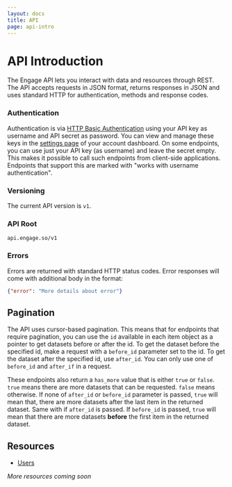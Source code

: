 ```yaml
---
layout: docs
title: API
page: api-intro
---
```


# API Introduction

The Engage API lets you interact with data and resources through REST. The API accepts requests in JSON format, returns responses in JSON and uses standard HTTP for authentication, methods and response codes.

### Authentication

Authentication is via [HTTP Basic Authentication](https://en.wikipedia.org/wiki/Basic_access_authentication) using your API key as username and API secret as password. You can view and manage these keys in the [settings page](https://app.engage.so/settings/account) of your account dashboard. On some endpoints, you can use just your API key (as username) and leave the secret empty. This makes it possible to call such endpoints from client-side applications. Endpoints that support this are marked with "works with username authentication".

### Versioning

The current API version is `v1`.

### API Root

`api.engage.so/v1`

### Errors

Errors are returned with standard HTTP status codes. Error responses will come with additional body in the format:

```json
{"error": "More details about error"}
```

## Pagination

The API uses cursor-based pagination. This means that for endpoints that require pagination, you can use the `id` available in each item object as a pointer to get datasets before or after the id. To get the dataset before the specified id, make a request with a `before_id` parameter set to the id. To get the dataset after the specified id, use `after_id`. You can only use one of `before_id` and `after_if` in a request.

These endpoints also return a `has_more` value that is either `true` or `false`. `true` means there are more datasets that can be requested. `false` means otherwise. If none of `after_id` or `before_id` parameter is passed, `true` will mean that, there are more datasets after the last item in the returned dataset. Same with if `after_id` is passed. If `before_id` is passed, `true` will mean that there are more datasets **before** the first item in the returned dataset.

## Resources

- [Users](/docs/api/users)

*More resources coming soon*
